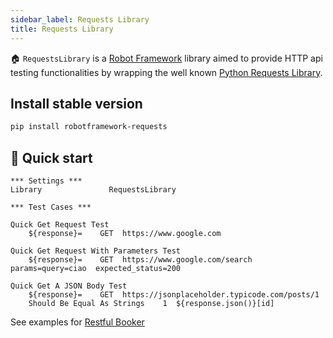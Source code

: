 ```yaml
---
sidebar_label: Requests Library
title: Requests Library
---
```


🏠 ``RequestsLibrary`` is a [Robot Framework](https://robotframework.org/) library
aimed to provide HTTP api testing functionalities by wrapping the well known [Python Requests Library](https://github.com/kennethreitz/requests).

## Install stable version
```sh
pip install robotframework-requests
```

## 🤖 Quick start
```robotframework
*** Settings ***
Library               RequestsLibrary

*** Test Cases ***

Quick Get Request Test
    ${response}=    GET  https://www.google.com

Quick Get Request With Parameters Test
    ${response}=    GET  https://www.google.com/search  params=query=ciao  expected_status=200

Quick Get A JSON Body Test
    ${response}=    GET  https://jsonplaceholder.typicode.com/posts/1
    Should Be Equal As Strings    1  ${response.json()}[id]
```

See examples for [Restful Booker](/docs/examples/restfulbooker)